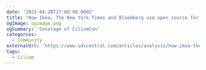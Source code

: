 ```yaml
---
date: '2023-04-20T17:00:00.000Z'
title: "How Ikea, The New York Times and Bloomberg use open source for cloud native networking and security"
ogImage: ogimage.png
ogSummary: 'Coverage of CiliumCon'
categories:
  - Community
externalUrl: 'https://www.sdxcentral.com/articles/analysis/how-ikea-the-new-york-times-and-bloomberg-use-open-source-for-cloud-native-networking-and-security/2023/04/'
tags:
  - Cilium
---
```

